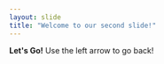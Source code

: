 ```yaml
---
layout: slide
title: "Welcome to our second slide!"
---
```

<b>Let's Go!</b>
Use the left arrow to go back!
